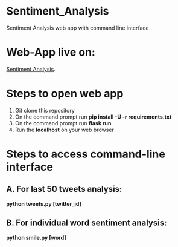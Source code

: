 # Sentiment_Analysis
Sentiment Analysis web app with command line interface

# Web-App live on:
  [Sentiment Analysis](http://damp-harbor-16185.herokuapp.com/).

# Steps to open web app
1. Git clone this repository
2. On the command prompt run **pip install -U -r requirements.txt**
3. On the command prompt run **flask run**
4. Run the **localhost** on your web browser

# Steps to access command-line interface
## A. For last 50 tweets analysis:
   **python tweets.py [twitter_id]**
## B. For individual word sentiment analysis:
   **python smile.py [word]**
